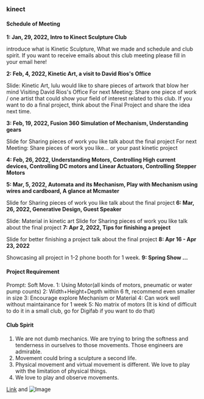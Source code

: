 ### kinect
#### Schedule of Meeting
**1: Jan, 29, 2022, Intro to Kinect Sculpture Club**

introduce what is Kinetic Sculpture, What we made and schedule and club spirit.
If you want to receive emails about this club meeting please fill in your email here!

**2: Feb, 4, 2022, Kinetic Art, a visit to David Rios's Office**

Slide: Kinetic Art, lulu would like to share pieces of artwork that blow her mind
Visiting David Rios's Office
For next Meeting: Share one piece of work / one artist that could show your field of interest related to this club. If you want to do a final project, think about the Final Project and share the idea next time.

**3: Feb, 19, 2022, Fusion 360 Simulation of Mechanism, Understanding gears**

Slide for Sharing pieces of work you like
talk about the final project
For next Meeting: Share pieces of work you like... or your past kinetic project

**4: Feb, 26, 2022, Understanding Motors, Controlling High current devices, Controlling DC motors and Linear Actuators, Controlling Stepper Motors**

**5: Mar, 5, 2022, Automata and its Mechanism, Play with Mechanism using wires and cardboard, A glance at Mcmaster**

Slide for Sharing pieces of work you like
talk about the final project
**6: Mar, 26, 2022, Generative Design, Guest Speaker**

Slide: Material in kinetic art
Slide for Sharing pieces of work you like
talk about the final project
**7: Apr 2, 2022, Tips for finishing a project** 

Slide for better finishing a project
talk about the final project
**8: Apr 16 - Apr 23, 2022**

Showcasing all project in 1-2 phone booth for 1 week.
**9: Spring Show ...**

#### Project Requirement
Prompt: Soft Move.
1: Using Motor(all kinds of motors, pneumatic or water pump counts)
2: Width+Height+Depth within 6 ft, recommend even smaller in size
3: Encourage explore Mechanism or Material
4: Can work well without maintainance for 1 week
5: No matrix of motors (It is kind of difficult to do it in a small club, go for Digifab if you want to do that)

#### Club Spirit
1. We are not dumb mechanics. We are trying to bring the softness and tenderness in ourselves to those movements. Those engineers are admirable.
2. Movement could bring a sculpture a second life.
3. Physical movement and virtual movement is different. We love to play with the limitation of physical things.
4. We love to play and observe movements.


[Link](url) and ![Image](src)